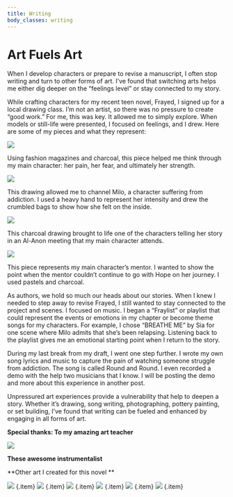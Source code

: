```yaml
---
title: Writing
body_classes: writing
---
```


# Art Fuels Art

When I develop characters or prepare to revise a manuscript, I often stop writing and turn to other forms of art.  I’ve found that switching arts helps me either dig deeper on the “feelings level” or stay connected to my story. 

While crafting characters for my recent teen novel, Frayed, I signed up for a local drawing class. I’m not an artist, so there was no pressure to create “good work.” For me, this was key. It allowed me to simply explore. When models or still-life were presented, I focused on feelings, and I drew.  Here are some of my pieces and what they represent: 

![](PicOne-2.JPG)
 
Using fashion magazines and charcoal, this piece helped me think through my main character: her pain, her fear, and ultimately her strength.   

![](Pic2-2.JPG)
 
This drawing allowed me to channel Milo, a character suffering from addiction. I used a heavy hand to represent her intensity and drew the crumbled bags to show how she felt on the inside. 

![](Pic3-2.JPG) 
 
This charcoal drawing brought to life one of the characters telling her story in an Al-Anon meeting that my main character attends. 
 
![](Pic4-2.JPG)

This piece represents my main character’s mentor. I wanted to show the point when the mentor couldn’t continue to go with Hope on her journey. I used pastels and charcoal. 


As authors, we hold so much our heads about our stories. When I knew I needed to step away to revise Frayed, I still wanted to stay connected to the project and scenes. I focused on music. I began a “Fraylist” or playlist that could represent the events or emotions in my chapter or become theme songs for my characters.  For example, I chose “BREATHE ME” by Sia for one scene where Milo admits that she’s been relapsing. Listening back to the playlist gives me an emotional starting point when I return to the story. 

During my last break from my draft, I went one step further. I wrote my own song lyrics and music to capture the pain of watching someone struggle from addiction. The song is called Round and Round. I even recorded a demo with the help two musicians that I know. I will be posting the demo and more about this experience in another post. 


Unpressured art experiences provide a vulnerability that help to deepen a story. Whether it’s drawing, song writing, photographing, pottery painting, or set building, I’ve found that writing can be fueled and enhanced by engaging in all forms of art. 


**Special thanks: 
To my amazing art teacher**

![](teacher.png)

**These awesome instrumentalist**

**Other art I created for this novel **

![](Bottomart.JPG) {.item}
![](BottomArtImage1.JPG) {.item}
![](BottomArtImage2.JPG) {.item}
![](BottomArtImage3.JPG) {.item}
![](BottomArtImage5.JPG) {.item}
![](Bottomartimage6.JPG) {.item}







